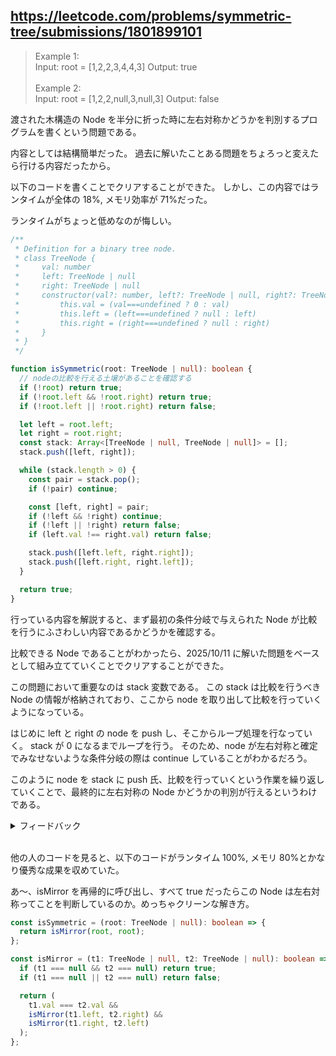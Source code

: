 ## https://leetcode.com/problems/symmetric-tree/submissions/1801899101

> Example 1:<br>
> Input: root = [1,2,2,3,4,4,3]
> Output: true<br><br>
> Example 2:<br>
> Input: root = [1,2,2,null,3,null,3]
> Output: false

渡された木構造の Node を半分に折った時に左右対称かどうかを判別するプログラムを書くという問題である。

内容としては結構簡単だった。
過去に解いたことある問題をちょろっと変えたら行ける内容だったから。

以下のコードを書くことでクリアすることができた。
しかし、この内容ではランタイムが全体の 18%, メモリ効率が 71%だった。

ランタイムがちょっと低めなのが悔しい。

```ts
/**
 * Definition for a binary tree node.
 * class TreeNode {
 *     val: number
 *     left: TreeNode | null
 *     right: TreeNode | null
 *     constructor(val?: number, left?: TreeNode | null, right?: TreeNode | null) {
 *         this.val = (val===undefined ? 0 : val)
 *         this.left = (left===undefined ? null : left)
 *         this.right = (right===undefined ? null : right)
 *     }
 * }
 */

function isSymmetric(root: TreeNode | null): boolean {
  // nodeの比較を行える土壌があることを確認する
  if (!root) return true;
  if (!root.left && !root.right) return true;
  if (!root.left || !root.right) return false;

  let left = root.left;
  let right = root.right;
  const stack: Array<[TreeNode | null, TreeNode | null]> = [];
  stack.push([left, right]);

  while (stack.length > 0) {
    const pair = stack.pop();
    if (!pair) continue;

    const [left, right] = pair;
    if (!left && !right) continue;
    if (!left || !right) return false;
    if (left.val !== right.val) return false;

    stack.push([left.left, right.right]);
    stack.push([left.right, right.left]);
  }

  return true;
}
```

行っている内容を解説すると、まず最初の条件分岐で与えられた Node が比較を行うにふさわしい内容であるかどうかを確認する。

比較できる Node であることがわかったら、2025/10/11 に解いた問題をベースとして組み立てていくことでクリアすることができた。

この問題において重要なのは stack 変数である。
この stack は比較を行うべき Node の情報が格納されており、ここから node を取り出して比較を行っていくようになっている。

はじめに left と right の node を push し、そこからループ処理を行なっていく。
stack が 0 になるまでループを行う。
そのため、node が左右対称と確定でみなせないような条件分岐の際は continue していることがわかるだろう。

このように node を stack に push 氏、比較を行っていくという作業を繰り返していくことで、最終的に左右対称の Node かどうかの判別が行えるというわけである。

<details>
<summary>フィードバック</summary>
いいね！方針も実装も正しくて、**「左右をミラーに比較する」**がちゃんとできてる👏
その上で、ランタイム18%が気になるとのことなので、**読みやすさ＋微速化**の観点でフィードバックするね。

---

## ここを直すとスッキリ＆微速化

1. **前置の三つの if は不要**
   ループ内で `null` をハンドリングしているので、

   ```ts
   if (!root) return true;
   if (!root.left && !root.right) return true;
   if (!root.left || !root.right) return false;
   ```

   は省ける（最初に `stack.push([root.left, root.right])` して統一処理にすると分岐減でほんの少し速い）。

2. **`pair` の「undefined ガード」は不要**
   `while (stack.length > 0)` なので `pop()` が `undefined` を返すことはない。
   → `const [l, r] = stack.pop()!;` と **non-null assertion** にして分岐を 1 つ減らせる。

3. **変数名のシャドーイング**を避ける
   ループ外の `left/right` とループ内の分解後 `left/right` が被ってる。
   → `l/r` や `nodeL/nodeR` にすると可読性 UP。

4. **null ペアを push しない**
   毎回 `[left.left, right.right]` の **null ペア**まで push するとスタックが太る。
   子を push する前に「片側だけ null じゃないか」を先に判定して、**不一致なら即 return**、
   **両方 non-null のときだけ** push するのが軽い。

5. **ペア配列を作らず「フラットなスタック」にする**（小さなヒープ削減）
   `[l, r]` のタプルを毎回生成せず、**1 本のスタックに 2 個ずつ**積む：

   ```ts
   const st: (TreeNode | null)[] = [];
   st.push(root.left, root.right);
   while (st.length) {
     const r = st.pop()!; // 取り出し順に注意
     const l = st.pop()!;
     if (!l && !r) continue;
     if (!l || !r || l.val !== r.val) return false;

     // 次の比較（両方あるときだけ）
     if ((l.left && !r.right) || (!l.left && r.right)) return false;
     if ((l.right && !r.left) || (!l.right && r.left)) return false;
     if (l.left && r.right) st.push(l.left, r.right);
     if (l.right && r.left) st.push(l.right, r.left);
   }
   return true;
   ```

   配列ペア（タプル）を作らないぶんアロケーションが減る → 微妙に速くなることがある。

6. **再帰版を試す**（環境によっては最速）
   JS/V8 だと関数コールのオーバーヘッドで遅くなることもあるけど、
   少ないノードでは **再帰の分岐最小・分配最小**が効いて速いことも。ベースラインとして比較価値あり。

   ```ts
   function isSymmetric(root: TreeNode | null): boolean {
     const mirror = (a: TreeNode | null, b: TreeNode | null): boolean => {
       if (!a && !b) return true;
       if (!a || !b || a.val !== b.val) return false;
       return mirror(a.left, b.right) && mirror(a.right, b.left);
     };
     return mirror(root, root);
   }
   ```

7. **Queue の `shift()` は避ける**
   BFS で書き直す場合も、`shift()` は O(n) で遅い。
   使うなら **手作りデック** or **スタック（push/pop）** のままが吉。

---

## 複雑度と“パーセンタイル”の話

- アルゴリズム自体は **時間 O(n), 空間 O(h)**（h: 高さ）で最善クラス。
- LeetCode のランタイム percentile は**入力分布/同時実行環境/ヒープ状態**に左右されがち。
  上の小改善（特に「null ペアを push しない」「フラットスタック」）で地味に効くことが多いよ。

---

## まとめ

- コアのロジックは正しい。
- **冗長分岐の削減**、**無駄なペア生成の削減**、**null の事前判定**でヒープ負荷を下げられる。
- 参考に再帰版も比較して、速い方を採用するのがオススメ。

必要なら、あなたの今のコードに**差分パッチ**形式で最小変更案も出せるよ。どうする？

</details>

<br>

他の人のコードを見ると、以下のコードがランタイム 100%, メモリ 80%とかなり優秀な成果を収めていた。

あ〜、isMirror を再帰的に呼び出し、すべて true だったらこの Node は左右対称ってことを判断しているのか。めっちゃクリーンな解き方。

```ts
const isSymmetric = (root: TreeNode | null): boolean => {
  return isMirror(root, root);
};

const isMirror = (t1: TreeNode | null, t2: TreeNode | null): boolean => {
  if (t1 === null && t2 === null) return true;
  if (t1 === null || t2 === null) return false;

  return (
    t1.val === t2.val &&
    isMirror(t1.left, t2.right) &&
    isMirror(t1.right, t2.left)
  );
};
```
